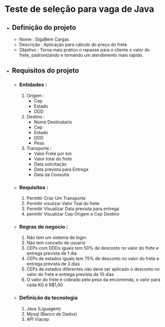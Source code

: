 # Teste de seleção para vaga de Java
- ## Definição do projeto
    - Nome : SigaBem Cargas
    - Descrição : Aplicação para cálculo do preço do frete
    - Objetivo : Torna mais pratico o repasse para o cliente o valor do frete, padronizando e tornando um atendimento mais rapido.
- ## Requisitos do projeto
    - ### Entidades :
        1.  Origem :
            - Cep
            - Estado
            - DDD 
        2. Destino : 
            - Nome Destinatario      
            - Cep 
            - Estado
            - DDD
            - Peso 
        3. Transporte :
            - Valor Frete por km
            - Valor total do frete
            - Data solicitação
            - Data prevista para Entrega 
            - Data da Consulta    
    - ### Requisitos :
        1. Permitir Criar Um Transporte
        2. Permitir visulizar Valor Toal do frete
        3. Permitir Visualizar Data prevista para entrega
        4. permitir Visualizar Cep Origem e Cep Destino
    - ### Regras de negocio :
        1. Não tem um sistema de login.
        2. Não tem conceito de usuario
        3. CEPs com DDDs iguais tem 50% de desconto no valor do frete e entrega prevista de 1 dia
        4. CEPs de estados iguais tem 75% de desconto no valor do frete e entrega prevista de 3 dias
        5. CEPs de estados diferentes não deve ser aplicado o desconto no valor do frete e entrega prevista de 10 dias
        6. O valor do frete é cobrado pelo peso da encomenda, o valor para cada KG é R$1,00
    - ### Definição da tecnologia
        1. Java (Liguagem)
        2. Mysql (Banco de Dados)
        3. API Viacep

